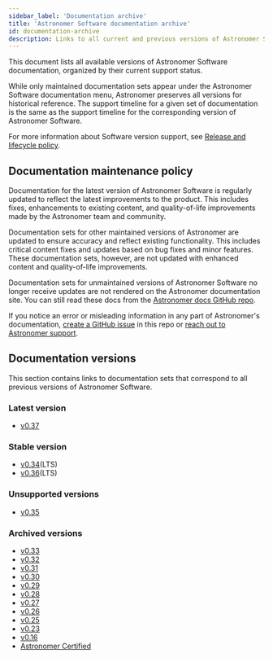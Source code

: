 ```yaml
---
sidebar_label: 'Documentation archive'
title: 'Astronomer Software documentation archive'
id: documentation-archive
description: Links to all current and previous versions of Astronomer Software documentation.
---
```


<!--version-specific-->

This document lists all available versions of Astronomer Software documentation, organized by their current support status.

While only maintained documentation sets appear under the Astronomer Software documentation menu, Astronomer preserves all versions for historical reference. The support timeline for a given set of documentation is the same as the support timeline for the corresponding version of Astronomer Software.

For more information about Software version support, see [Release and lifecycle policy](release-lifecycle-policy.md).

## Documentation maintenance policy

Documentation for the latest version of Astronomer Software is regularly updated to reflect the latest improvements to the product. This includes fixes, enhancements to existing content, and quality-of-life improvements made by the Astronomer team and community.

Documentation sets for other maintained versions of Astronomer are updated to ensure accuracy and reflect existing functionality. This includes critical content fixes and updates based on bug fixes and minor features. These documentation sets, however, are not updated with enhanced content and quality-of-life improvements.

Documentation sets for unmaintained versions of Astronomer Software no longer receive updates are not rendered on the Astronomer documentation site. You can still read these docs from the [Astronomer docs GitHub repo](https://github.com/astronomer/docs/blob/main/archived_software_docs).

If you notice an error or misleading information in any part of Astronomer's documentation, [create a GitHub issue](https://github.com/astronomer/docs/issues) in this repo or [reach out to Astronomer support](https://support.astronomer.io).

## Documentation versions

This section contains links to documentation sets that correspond to all previous versions of Astronomer Software.

### Latest version

- [v0.37](https://www.astronomer.io/docs/software/overview)

### Stable version

- [v0.34](https://www.astronomer.io/docs/software/0.34/)(LTS)
- [v0.36](https://www.astronomer.io/docs/software/0.36/)(LTS)

### Unsupported versions

- [v0.35](https://www.astronomer.io/docs/software/0.35/)

### Archived versions

- [v0.33](https://github.com/astronomer/astronomer-docs-resources/tree/main/software/archived_software_docs/version-0.33)
- [v0.32](https://github.com/astronomer/astronomer-docs-resources/tree/main/software/archived_software_docs/version-0.32)
- [v0.31](https://github.com/astronomer/astronomer-docs-resources/tree/main/software/archived_software_docs/version-0.31)
- [v0.30](https://github.com/astronomer/astronomer-docs-resources/tree/main/software/archived_software_docs/version-0.30)
- [v0.29](https://github.com/astronomer/astronomer-docs-resources/tree/main/software/archived_software_docs/version-0.29)
- [v0.28](https://github.com/astronomer/astronomer-docs-resources/tree/main/software/archived_software_docs/version-0.28)
- [v0.27](https://github.com/astronomer/astronomer-docs-resources/tree/main/software/archived_software_docs/version-0.27)
- [v0.26](https://github.com/astronomer/astronomer-docs-resources/tree/main/software/archived_software_docs/version-0.26)
- [v0.25](https://github.com/astronomer/astronomer-docs-resources/tree/main/software/archived_software_docs/version-0.25)
- [v0.23](https://github.com/astronomer/astronomer-docs-resources/tree/main/software/archived_software_docs/version-0.23)
- [v0.16](https://github.com/astronomer/astronomer-docs-resources/tree/main/software/archived_software_docs/version-0.16)
- [Astronomer Certified](https://www.astronomer.io/docs/software/0.35/image-architecture)